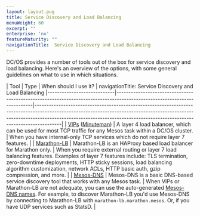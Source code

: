 ```yaml
---
layout: layout.pug
title: Service Discovery and Load Balancing
menuWeight: 60
excerpt: ""
enterprise: 'no'
featureMaturity: ""
navigationTitle:  Service Discovery and Load Balancing
---
```


DC/OS provides a number of tools out of the box for service discovery and load balancing. Here's an overview of the options, with some general guidelines on what to use in which situations.

| Tool | Type | When should I use it? |
navigationTitle:  Service Discovery and Load Balancing
|----------------------------|-------------------------------------------------------------------------------------------------------------------------|-----------------------------------------------------------------------------------------------------------------------------------------------------------------------------------------------------------------------------------------------------|
| [VIPs][1] ([Minuteman][2]) | A layer 4 load balancer, which can be used for most TCP traffic for any Mesos task within a DC/OS cluster. | When you have internal-only TCP services which do not require layer 7 features. |
| [Marathon-LB][3] | Marathon-LB is an HAProxy based load balancer for Marathon only. | When you require external routing or layer 7 load balancing features. Examples of layer 7 features include: TLS termination, zero-downtime deployments, HTTP sticky sessions, load balancing algorithm customization, network ACLs, HTTP basic auth, gzip compression, and more. |
| [Mesos-DNS][4] | Mesos-DNS is a basic DNS-based service discovery tool that works with any Mesos task. | When VIPs or Marathon-LB are not adequate, you can use the auto-generated [Mesos-DNS names][5]. For example, to discover Marathon-LB you'd use Mesos-DNS by connecting to Marathon-LB with `marathon-lb.marathon.mesos`. Or, if you have UDP services such as StatsD. |

[1]: /docs/1.8/usage/service-discovery/load-balancing-vips/virtual-ip-addresses/
[2]: /docs/1.8/usage/service-discovery/load-balancing-vips/
[3]: /docs/1.8/usage/service-discovery/marathon-lb/
[4]: /docs/1.8/usage/service-discovery/mesos-dns/
[5]: /docs/1.8/usage/service-discovery/mesos-dns/service-naming/#dns-naming
[6]: /docs/1.8/usage/service-discovery/third-party-solution/
